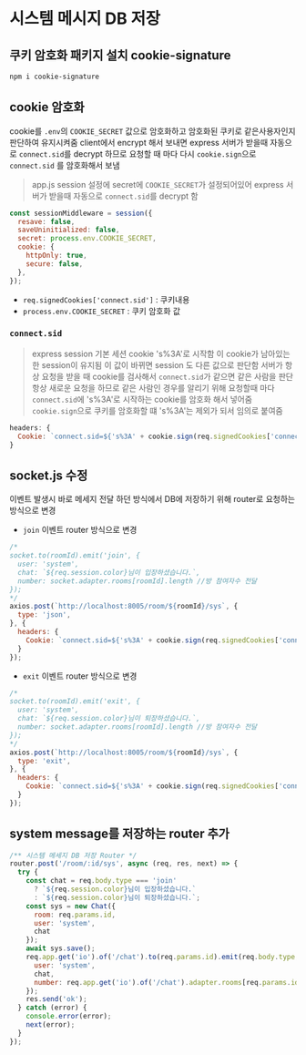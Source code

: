 # 시스템 메시지 DB 저장
## 쿠키 암호화 패키지 설치 cookie-signature 
```bash
npm i cookie-signature
```

## cookie 암호화
cookie를 `.env`의 `COOKIE_SECRET` 값으로 암호화하고 암호화된 쿠키로 같은사용자인지 판단하여 유지시켜줌
client에서 encrypt 해서 보내면 express 서버가 받을때 자동으로 `connect.sid`를 decrypt 하므로
요청할 때 마다 다시 `cookie.sign`으로 `connect.sid` 를 암호화해서 보냄

> app.js session 설정에 secret에 `COOKIE_SECRET`가 설정되어있어
> express 서버가 받을때 자동으로 `connect.sid`를 decrypt 함
```javascript
const sessionMiddleware = session({
  resave: false,
  saveUninitialized: false,
  secret: process.env.COOKIE_SECRET,
  cookie: {
    httpOnly: true,
    secure: false,
  },
});
```

- `req.signedCookies['connect.sid']` : 쿠키내용
- `process.env.COOKIE_SECRET` : 쿠키 암호화 값

### `connect.sid`
> express session 기본 세션 cookie 's%3A'로 시작함 이 cookie가 남아있는 한 session이 유지됨
> 이 값이 바뀌면 session 도 다른 값으로 판단함 
> 서버가 항상 요청을 받을 때 cookie를 검사해서 `connect.sid`가 같으면 같은 사람을 판단
> 항상 새로운 요청을 하므로 같은 사람인 경우를 알리기 위해 요청할때 마다 
> `connect.sid`에 's%3A'로 시작하는 cookie를 암호화 해서 넣어줌
> `cookie.sign`으로 쿠키를 암호화할 떄 's%3A'는 제외가 되서 임의로 붙여줌

```javascript
headers: {
  Cookie: `connect.sid=${'s%3A' + cookie.sign(req.signedCookies['connect.sid'], process.env.COOKIE_SECRET)}`
}
```

## socket.js 수정
이벤트 발생시 바로 메세지 전달 하던 방식에서 DB에 저장하기 위해 router로 요청하는 방식으로 변경
- `join` 이벤트 router 방식으로 변경
```javascript
/*
socket.to(roomId).emit('join', {
  user: 'system',
  chat: `${req.session.color}님이 입장하셨습니다.`,
  number: socket.adapter.rooms[roomId].length //방 참여자수 전달
});
*/
axios.post(`http://localhost:8005/room/${roomId}/sys`, {
  type: 'json',
}, {
  headers: {
    Cookie: `connect.sid=${'s%3A' + cookie.sign(req.signedCookies['connect.sid'], process.env.COOKIE_SECRET)}`
  }
});
```

- `exit` 이벤트 router 방식으로 변경
```javascript
/*
socket.to(roomId).emit('exit', {
  user: 'system',
  chat: `${req.session.color}님이 퇴장하셨습니다.`,
  number: socket.adapter.rooms[roomId].length //방 참여자수 전달
});
*/
axios.post(`http://localhost:8005/room/${roomId}/sys`, {
  type: 'exit',
}, {
  headers: {
    Cookie: `connect.sid=${'s%3A' + cookie.sign(req.signedCookies['connect.sid'], process.env.COOKIE_SECRET)}`
  }
});
```

## system message를 저장하는 router 추가
```javascript
/** 시스템 메세지 DB 저장 Router */
router.post('/room/:id/sys', async (req, res, next) => {
  try {
    const chat = req.body.type === 'join'
      ? `${req.session.color}님이 입장하셨습니다.`
      : `${req.session.color}님이 퇴장하셨습니다.`;
    const sys = new Chat({
      room: req.params.id,
      user: 'system',
      chat
    });
    await sys.save();
    req.app.get('io').of('/chat').to(req.params.id).emit(req.body.type, {
      user: 'system',
      chat,
      number: req.app.get('io').of('/chat').adapter.rooms[req.params.id].length
    });
    res.send('ok');
  } catch (error) {
    console.error(error);
    next(error);
  }
});
```